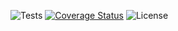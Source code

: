![Tests](https://github.com/avsav1n/Autopurchases_app/actions/workflows/ci.yml/badge.svg)
[![Coverage Status](https://coveralls.io/repos/github/avsav1n/Autopurchases_app/badge.svg?branch=main)](https://coveralls.io/github/avsav1n/Autopurchases_app?branch=main)
![License](https://img.shields.io/github/license/avsav1n/Autopurchases_app)
